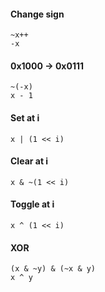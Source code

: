 #### Change sign
```
~x++
-x
```
#### 0x1000 -> 0x0111
```
~(-x)
x - 1
```

#### Set at i
```
x | (1 << i)
```

#### Clear at i
```
x & ~(1 << i)
```
#### Toggle at i
```
x ^ (1 << i)
```

#### XOR
```
(x & ~y) & (~x & y)
x ^ y
```
